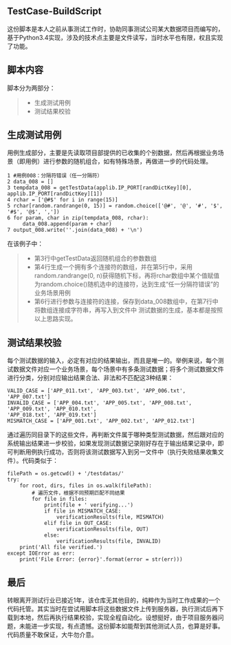 ## TestCase-BuildScript
这份脚本是本人之前从事测试工作时，协助同事测试公司某大数据项目而编写的，基于Python3.4实现，涉及的技术点主要是文件读写，当时水平也有限，权且实现了功能。
## 脚本内容
脚本分为两部分：
>* 生成测试用例
>* 测试结果校验

## 生成测试用例
用例生成部分，主要是先读取项目部提供的已收集的个别数据，然后再根据业务场景（即用例）进行参数的随机组合，如有特殊场景，再做进一步的代码处理。
```
1 #用例008：分隔符错误（任一分隔符）
2 data_008 = []
3 tempdata_008 = getTestData(applib.IP_PORT[randDictKey][0], applib.IP_PORT[randDictKey][1])
4 rchar = ['@#$' for i in range(15)]
5 rchar[random.randrange(0, 15)] = random.choice(['@#', '@', '#', '$', '#$', '@$', ','])                
6 for param, char in zip(tempdata_008, rchar):
     data_008.append(param + char)
7 output_008.write(''.join(data_008) + '\n')
```
在该例子中：
>* 第3行中getTestData返回随机组合的参数数组
>* 第4行生成一个拥有多个连接符的数组，并在第5行中，采用random.randrange(0, n)获得随机下标，再将rchar数组中某个值赋值为random.choice()随机选中的连接符，达到生成“任一分隔符错误”的业务场景用例
>* 第6行进行参数与连接符的连接，保存到data_008数组中，在第7行中将数组连接成字符串，再写入到文件中
测试数据的生成，基本都是按照以上思路实现。

## 测试结果校验
每个测试数据的输入，必定有对应的结果输出，而且是唯一的。举例来说，每个测试数据文件对应一个业务场景，每个场景中有多条测试数据；将多个测试数据文件进行分类，分别对应输出结果合法、非法和不匹配这3种结果：
```
VALID_CASE = ['APP_011.txt', 'APP_003.txt', 'APP_006.txt', 'APP_007.txt']
INVALID_CASE = ['APP_004.txt', 'APP_005.txt', 'APP_008.txt', 'APP_009.txt', 'APP_010.txt', 
'APP_018.txt', 'APP_019.txt']
MISMATCH_CASE = ['APP_001.txt', 'APP_002.txt', 'APP_012.txt']
```
通过遍历同目录下的这些文件，再判断文件属于哪种类型测试数据，然后跟对应的系统输出结果进一步校验，如果发现测试数据记录刚好存在于输出结果记录中，即可判断用例执行成功，否则将该测试数据写入到另一文件中（执行失败结果收集文件）。代码类似于：
```
filePath = os.getcwd() + '/testdatas/'
try:
    for root, dirs, files in os.walk(filePath):
        # 遍历文件，根据不同预期匹配不同结果
        for file in files:
            print(file + ' verifying...')
            if file in MISMATCH_CASE:
                verificationResults(file, MISMATCH)
            elif file in OUT_CASE:
                verificationResults(file, OUT)
            else:
                verificationResults(file, INVALID)
    print('All file verified.')
except IOError as err:
    print('File Error: {error}'.format(error = str(err)))
```
## 最后
转眼离开测试行业已接近1年，该仓库无其他目的，纯粹作为当时工作成果的一个代码托管。其实当时在尝试用脚本将这些数据文件上传到服务器，执行测试后再下载到本地，然后再执行结果校验，实现全程自动化。设想挺好，由于项目服务器问题，未能进一步实现，有点遗憾。这份脚本如能帮到其他测试人员，也算是好事。代码质量不敢保证，大牛勿介意。